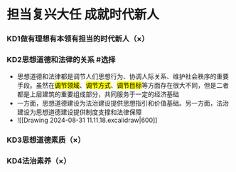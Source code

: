 # 担当复兴大任 成就时代新人
### KD1做有理想有本领有担当的时代新人（×）
### KD2思想道德和法律的关系 #选择 
- 思想道德和法律都是调节人们思想行为、协调人际关系、维护社会秩序的重要手段。虽然在<mark class="hltr-red">调节领域</mark>、<mark class="hltr-red">调节方式</mark>、<mark class="hltr-red">调节目标</mark>等方面存在很大不同，但是二者都是上层建筑的重要组成部分，共同服务于一定的经济基础
- 一方面，思想道德建设为法治建设提供思想指引和价值基础。另一方面，法治建设为思想道德建设提供制度支撑和法律保障
- ![[Drawing 2024-08-31 11.11.18.excalidraw|600]]
### KD3思想道德素质（×）
### KD4法治素养（×）
